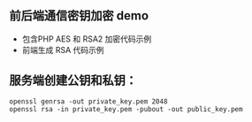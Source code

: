 ## 前后端通信密钥加密 demo

* 包含PHP AES 和 RSA2 加密代码示例
* 前端生成 RSA 代码示例

## 服务端创建公钥和私钥：
```
openssl genrsa -out private_key.pem 2048
openssl rsa -in private_key.pem -pubout -out public_key.pem
```

